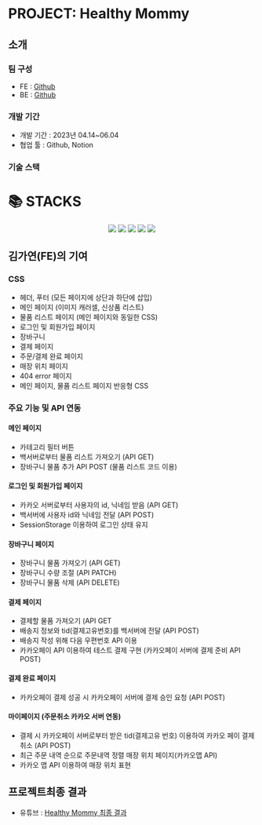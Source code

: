 # PROJECT: Healthy Mommy
## 소개


### 팀 구성
- FE : [Github](https://github.com/maryrichard1022/healthy_mommy)
- BE : [Github](https://github.com/seoyun-dev/capstone1)

### 개발 기간
- 개발 기간 : 2023년 04.14~06.04
- 협업 툴 : Github, Notion

### 기술 스택
<div align=left><h1>📚 STACKS</h1></div>

<div align=center> 
 <img src="https://img.shields.io/badge/html5-E34F26?style=for-the-badge&logo=html5&logoColor=white"> 
 <img src="https://img.shields.io/badge/css-1572B6?style=for-the-badge&logo=css3&logoColor=white">
 <img src="https://img.shields.io/badge/javascript-F7DF1E?style=for-the-badge&logo=javascript&logoColor=black">
 <img src="https://img.shields.io/badge/react-61DAFB?style=for-the-badge&logo=react&logoColor=black"> 
 <img src="https://img.shields.io/badge/github-181717?style=for-the-badge&logo=github&logoColor=white">

</div>

## 김가연(FE)의 기여
### CSS
- 헤더, 푸터 (모든 페이지에 상단과 하단에 삽입)
- 메인 페이지 (이미지 캐러셀, 신상품 리스트)
- 물품 리스트 페이지 (메인 페이지와 동일한 CSS)
- 로그인 및 회원가입 페이지
- 장바구니
- 결제 페이지
- 주문/결제 완료 페이지
-  매장 위치 페이지
- 404 error 페이지
- 메인 페이지, 물품 리스트 페이지 반응형 CSS

### 주요 기능 및 API 연동
#### 메인 페이지
- 카테고리 필터 버튼
- 백서버로부터 물품 리스트 가져오기 (API GET)
- 장바구니 물품 추가 API POST (물품 리스트 코드
이용)

 #### 로그인 및 회원가입 페이지
- 카카오 서버로부터 사용자의 id, 닉네임 받음
(API GET)
- 백서버에 사용자 id와 닉네임 전달 (API POST)
- SessionStorage 이용하여 로그인 상태 유지
  
#### 장바구니 페이지
- 장바구니 물품 가져오기 (API GET)
- 장바구니 수량 조절 (API PATCH)
- 장바구니 물품 삭제 (API DELETE)
  
#### 결제 페이지
- 결제할 물품 가져오기 (API GET
- 배송지 정보와 tid(결제고유번호)를 백서버에 전달
(API POST)
- 배송지 작성 위해 다음 우편번호 API 이용
- 카카오페이 API 이용하여 테스트 결제 구현
(카카오페이 서버에 결제 준비 API POST)

#### 결제 완료 페이지
- 카카오페이 결제 성공 시 카카오페이 서버에 결제
승인 요청 (API POST)

#### 마이페이지 (주문취소 카카오 서버 연동)
- 결제 시 카카오페이 서버로부터 받은 tid(결제고유
번호) 이용하여 카카오 페이 결제 취소 (API POST)
- 최근 주문 내역 순으로 주문내역 정렬
매장 위치 페이지(카카오맵 API)
- 카카오 맵 API 이용하여 매장 위치 표현

## 프로젝트최종 결과
- 유튜브 : [Healthy Mommy 최종 결과](https://youtu.be/bcZc6nXbB6Q)
